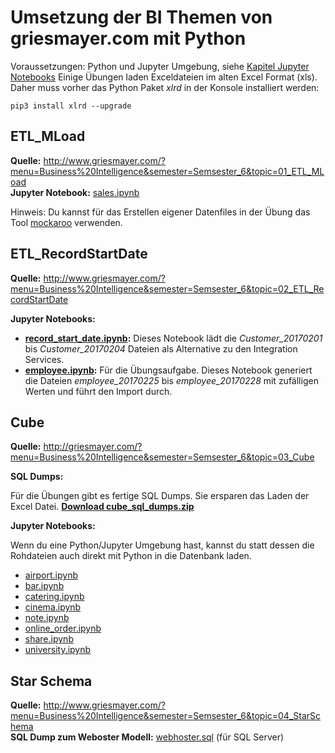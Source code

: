 # Umsetzung der BI Themen von griesmayer.com mit Python

Voraussetzungen: Python und Jupyter Umgebung, siehe [Kapitel Jupyter Notebooks](../50_JupyterNotebooks/README.md)
Einige Übungen laden Exceldateien im alten Excel Format (xls).
Daher muss vorher das Python Paket *xlrd* in der Konsole installiert werden:

```
pip3 install xlrd --upgrade
```

## ETL_MLoad

**Quelle:** http://www.griesmayer.com/?menu=Business%20Intelligence&semester=Semsester_6&topic=01_ETL_MLoad  
**Jupyter Notebook:** [sales.ipynb](01_etl_mload/sales.ipynb)

Hinweis: Du kannst für das Erstellen eigener Datenfiles in der Übung das Tool [mockaroo](https://www.mockaroo.com) verwenden.

## ETL_RecordStartDate

**Quelle:** http://www.griesmayer.com/?menu=Business%20Intelligence&semester=Semsester_6&topic=02_ETL_RecordStartDate  

**Jupyter Notebooks:**
- **[record_start_date.ipynb](02_etl_recordstartdate/record_start_date.ipynb):**
  Dieses Notebook lädt die *Customer_20170201* bis *Customer_20170204* Dateien als Alternative zu den Integration Services.
- **[employee.ipynb](02_etl_recordstartdate/employee.ipynb):**
  Für die Übungsaufgabe. Dieses Notebook generiert die Dateien *employee_20170225* bis *employee_20170228* mit zufälligen Werten und führt den Import durch.

## Cube

**Quelle:** http://griesmayer.com/?menu=Business%20Intelligence&semester=Semsester_6&topic=03_Cube

**SQL Dumps:**

Für die Übungen gibt es fertige SQL Dumps.
Sie ersparen das Laden der Excel Datei.
**[Download cube_sql_dumps.zip](03_cube/cube_sql_dumps.zip)**

**Jupyter Notebooks:**

Wenn du eine Python/Jupyter Umgebung hast, kannst du statt dessen die Rohdateien auch direkt mit Python in die Datenbank laden.

- [airport.ipynb](03_cube/airport.ipynb)
- [bar.ipynb](03_cube/bar.ipynb)
- [catering.ipynb](03_cube/catering.ipynb)
- [cinema.ipynb](03_cube/cinema.ipynb)
- [note.ipynb](03_cube/note.ipynb)
- [online_order.ipynb](03_cube/online_order.ipynb)
- [share.ipynb](03_cube/share.ipynb)
- [university.ipynb](03_cube/university.ipynb)

## Star Schema

**Quelle:** http://www.griesmayer.com/?menu=Business%20Intelligence&semester=Semsester_6&topic=04_StarSchema  
**SQL Dump zum Weboster Modell:** [webhoster.sql](04_star_schema/webhoster.sql) (für SQL Server)

